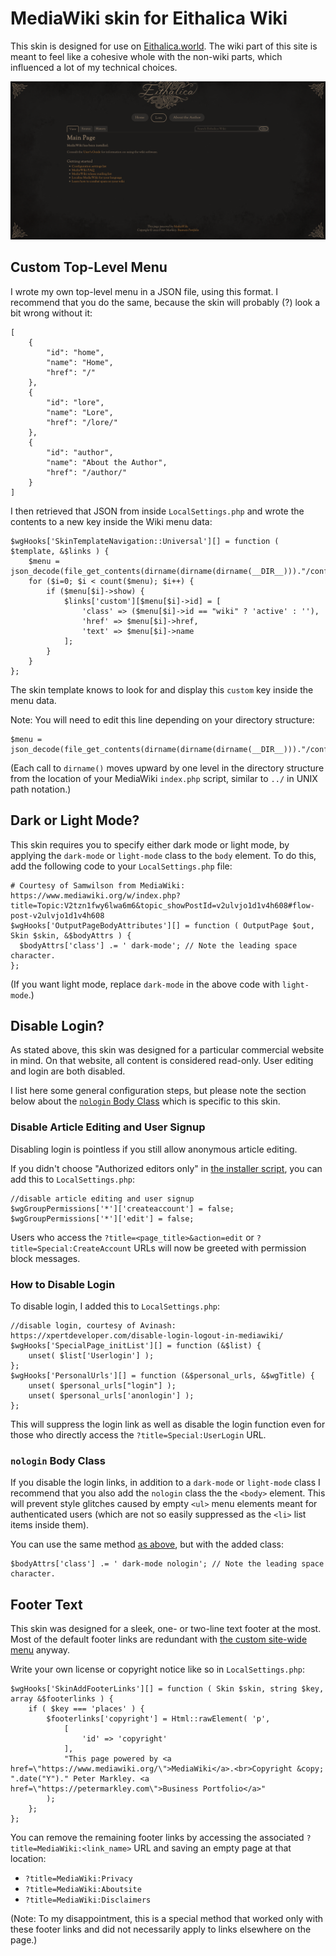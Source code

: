 # MediaWiki skin for Eithalica Wiki

This skin is designed for use on [Eithalica.world](https://eithalica.world). The wiki part of this site is meant to feel like a cohesive whole with the non-wiki parts, which influenced a lot of my technical choices.

![Eithalica Wiki](screenshots/screenshot-1.png)

## Custom Top-Level Menu

I wrote my own top-level menu in a JSON file, using this format. I recommend that you do the same, because the skin will probably (?) look a bit wrong without it:

	[
		{
			"id": "home",
			"name": "Home",
			"href": "/"
		},
		{
			"id": "lore",
			"name": "Lore",
			"href": "/lore/"
		},
		{
			"id": "author",
			"name": "About the Author",
			"href": "/author/"
		}
	]

I then retrieved that JSON from inside `LocalSettings.php` and wrote the contents to a new key inside the Wiki menu data:

	$wgHooks['SkinTemplateNavigation::Universal'][] = function ( $template, &$links ) {
		$menu = json_decode(file_get_contents(dirname(dirname(dirname(__DIR__)))."/conf/menu.json"));
		for ($i=0; $i < count($menu); $i++) {
			if ($menu[$i]->show) {
				$links['custom'][$menu[$i]->id] = [
					'class' => ($menu[$i]->id == "wiki" ? 'active' : ''),
					'href' => $menu[$i]->href,
					'text' => $menu[$i]->name
				];
			}
		}
	};

The skin template knows to look for and display this `custom` key inside the menu data.

Note: You will need to edit this line depending on your directory structure:

	$menu = json_decode(file_get_contents(dirname(dirname(dirname(__DIR__)))."/conf/menu.json"));

(Each call to `dirname()` moves upward by one level in the directory structure from the location of your MediaWiki `index.php` script, similar to `../` in UNIX path notation.)

## Dark or Light Mode?

This skin requires you to specify either dark mode or light mode, by applying the `dark-mode` or `light-mode` class to the `body` element. To do this, add the following code to your `LocalSettings.php` file:

	# Courtesy of Samwilson from MediaWiki: https://www.mediawiki.org/w/index.php?title=Topic:V2tzn1fwy6lwa6m6&topic_showPostId=v2ulvjo1d1v4h608#flow-post-v2ulvjo1d1v4h608
	$wgHooks['OutputPageBodyAttributes'][] = function ( OutputPage $out, Skin $skin, &$bodyAttrs ) {
	  $bodyAttrs['class'] .= ' dark-mode'; // Note the leading space character.
	};

(If you want light mode, replace `dark-mode` in the above code with `light-mode`.)

## Disable Login?

As stated above, this skin was designed for a particular commercial website in mind. On that website, all content is considered read-only. User editing and login are both disabled.

I list here some general configuration steps, but please note the section below about the [`nologin` Body Class](#nologin-body-class) which is specific to this skin.

### Disable Article Editing and User Signup

Disabling login is pointless if you still allow anonymous article editing.

If you didn't choose "Authorized editors only" in [the installer script](https://www.mediawiki.org/wiki/Manual:Config_script), you can add this to `LocalSettings.php`:

	//disable article editing and user signup
	$wgGroupPermissions['*']['createaccount'] = false;
	$wgGroupPermissions['*']['edit'] = false;

Users who access the `?title=<page_title>&action=edit` or `?title=Special:CreateAccount` URLs will now be greeted with permission block messages.

### How to Disable Login

To disable login, I added this to `LocalSettings.php`:

	//disable login, courtesy of Avinash: https://xpertdeveloper.com/disable-login-logout-in-mediawiki/
	$wgHooks['SpecialPage_initList'][] = function (&$list) {
		unset( $list['Userlogin'] );
	};
	$wgHooks['PersonalUrls'][] = function (&$personal_urls, &$wgTitle) {
		unset( $personal_urls["login"] );
		unset( $personal_urls['anonlogin'] );
	};

This will suppress the login link as well as disable the login function even for those who directly access the `?title=Special:UserLogin` URL.

### `nologin` Body Class

If you disable the login links, in addition to a `dark-mode` or `light-mode` class I recommend that you also add the `nologin` class the the `<body>` element. This will prevent style glitches caused by empty `<ul>` menu elements meant for authenticated users (which are not so easily suppressed as the `<li>` list items inside them).

You can use the same method [as above](#dark-or-light-mode), but with the added class:

	$bodyAttrs['class'] .= ' dark-mode nologin'; // Note the leading space character.

## Footer Text

This skin was designed for a sleek, one- or two-line text footer at the most. Most of the default footer links are redundant with [the custom site-wide menu](#custom-top-level-menu) anyway.

Write your own license or copyright notice like so in `LocalSettings.php`:

	$wgHooks['SkinAddFooterLinks'][] = function ( Skin $skin, string $key, array &$footerlinks ) {
		if ( $key === 'places' ) {
			$footerlinks['copyright'] = Html::rawElement( 'p',
				[
					'id' => 'copyright'
				],
				"This page powered by <a href=\"https://www.mediawiki.org/\">MediaWiki</a>.<br>Copyright &copy; ".date("Y")." Peter Markley. <a href=\"https://petermarkley.com\">Business Portfolio</a>"
			);
		};
	};

You can remove the remaining footer links by accessing the associated `?title=MediaWiki:<link_name>` URL and saving an empty page at that location:
- `?title=MediaWiki:Privacy`
- `?title=MediaWiki:Aboutsite`
- `?title=MediaWiki:Disclaimers`

(Note: To my disappointment, this is a special method that worked only with these footer links and did not necessarily apply to links elsewhere on the page.)
